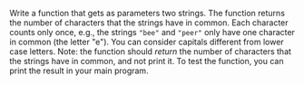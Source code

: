 Write a function that gets as parameters
two strings. The function returns the number of characters that the
strings have in common. Each character counts only once, e.g., the
strings `"bee"` and `"peer"` only have one character in common (the
letter "e"). You can consider capitals different from lower case
letters. Note: the function should *return* the number of characters
that the strings have in common, and not print it. To test the function,
you can print the result in your main program.
